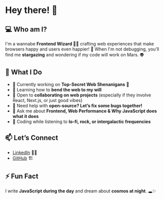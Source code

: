 # Hey there! 👋

## 💻 Who am I?
I'm a wannabe **Frontend Wizard 🧙‍♂️** crafting web experiences that make browsers happy and users even happier! 🚀 When I'm not debugging, you’ll find me **stargazing** and wondering if my code will work on Mars. 👽

## 🚀 What I Do
- 🔭 Currently working on **Top-Secret Web Shenanigans** 🤫
- 🌱 Learning how to **bend the web to my will**
- 👯 Open to **collaborating on web projects** (especially if they involve React, Next.js, or just good vibes)
- 🤔 Need help with **open-source? Let’s fix some bugs together!**
- 💬 Ask me about **Frontend, Web Performance & Why JavaScript does what it does**
- 🎵 Coding while listening to **lo-fi, rock, or intergalactic frequencies**

## 📫 Let’s Connect
- [LinkedIn](https://www.linkedin.com/in/theyatinjain/) 👨‍🚀
- [GitHub](https://github.com/theyatinjain) 🏗️

## ⚡ Fun Fact
I write **JavaScript during the day** and dream about **cosmos at night**. 🕳️✨
